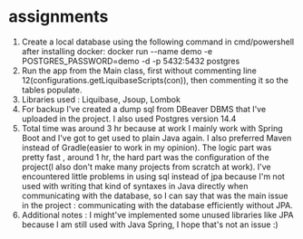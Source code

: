 # assignments
1. Create a local database using the following command in cmd/powershell after installing docker: docker run --name demo -e POSTGRES_PASSWORD=demo -d -p 5432:5432 postgres
2. Run the app from the Main class, first without commenting line 12(configurations.getLiquibaseScripts(con)), then commenting it so the tables populate.
3. Libraries used : Liquibase, Jsoup, Lombok
4. For backup I've created a dump sql from DBeaver DBMS that I've uploaded in the project. I also used Postgres version 14.4
5. Total time was around 3 hr because at work I mainly work with Spring Boot and I've got to get used to plain Java again. I also preferred Maven instead of Gradle(easier to work in my opinion). The logic part was pretty fast , around 1 hr, the hard part was the configuration of the project(I also don't make many projects from scratch at work). I've encountered little problems in using sql instead of jpa because I'm not used with writing that kind of syntaxes in Java directly when communicating with the database, so I can say that was the main issue in the project : communicating with the database efficiently without JPA. 
6. Additional notes : I might've implemented some unused libraries like JPA because I am still used with Java Spring, I hope that's not an issue :)

